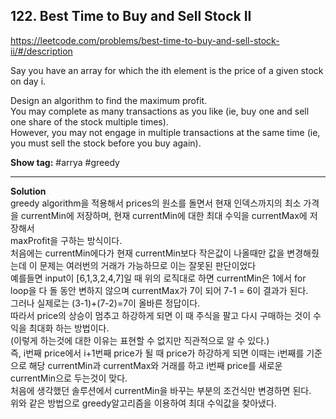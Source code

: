 ## 122. Best Time to Buy and Sell Stock II

https://leetcode.com/problems/best-time-to-buy-and-sell-stock-ii/#/description

Say you have an array for which the ith element is the price of a given stock on day i.

Design an algorithm to find the maximum profit. <br/>
You may complete as many transactions as you like (ie, buy one and sell one share of the stock multiple times). <br/>
However, you may not engage in multiple transactions at the same time (ie, you must sell the stock before you buy again).

**Show tag:** \#arrya \#greedy

-----------------------------

**Solution** <br/>
greedy algorithm을 적용해서 prices의 원소를 돌면서 현재 인덱스까지의 최소 가격을 currentMin에 저장하며, 현재 currentMin에 대한 최대 수익을 currentMax에 저장해서 <br/>
maxProfit을 구하는 방식이다. <br/>
처음에는 currentMin에다가 현재 currentMin보다 작은값이 나올때만 값을 변경해줬는데 이 문제는 여러번의 거래가 가능하므로 이는 잘못된 판단이었다 <br/>
예를들면 input이 \[6,1,3,2,4,7\]일 때 위의 로직대로 하면 currentMin은 1에서 for loop을 다 돌 동안 변하지 않으며 currentMax가 7이 되어 7-1 = 6이 결과가 된다. <br/>
그러나 실제로는 (3-1)+(7-2)=7이 올바른 정답이다. <br/>
따라서 price의 상승이 멈추고 하강하게 되면 이 때 주식을 팔고 다시 구매하는 것이 수익을 최대화 하는 방법이다.<br/>
(이렇게 하는것에 대한 이유는 표현할 수 없지만 직관적으로 알 수 있다.) <br/>
즉, i번째 price에서 i+1번째 price가 될 때 price가 하강하게 되면 이때는 i번째를 기준으로 해당 currentMin과 currentMax와 거래를 하고 i번째 price를 새로운 currentMin으로 두는것이 맞다.<br/>
처음에 생각했던 솔루션에서 currentMin을 바꾸는 부분의 조건식만 변경하면 된다. <br/>
위와 같은 방법으로 greedy알고리즘을 이용하여 최대 수익값을 찾아냈다.